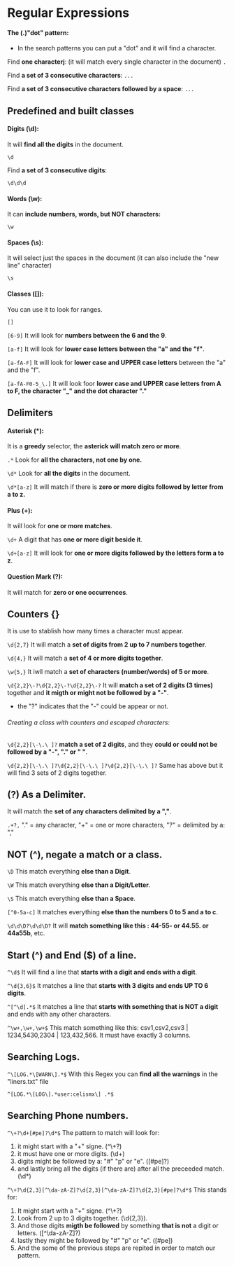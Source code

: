 # Regular Expressions

#### The (.)"dot" pattern:

- In the search patterns you can put a "dot" and it will find a character.


Find __one characterj__: (it will match every single character in the document)
`.`

Find __a set of 3 consecutive characters__:
`...`

Find __a set of 3 consecutive characters followed by a space__:
`... `


## Predefined and built classes


#### Digits (\d):

It will __find all the digits__ in the document.

`\d` 

Find __a set of 3 consecutive digits__:

`\d\d\d` 


#### Words (\w):

It can __include numbers, words, but NOT characters:__

`\w`

#### Spaces (\s):

It will select just the spaces in the document (it can also include the "new line" character)

`\s`


#### Classes ([]):

You can use it to look for ranges.

`[]`

`[6-9]` It will look for __numbers between the 6 and the 9__.

`[a-f]` It will look for __lower case letters between the "a" and the "f"__.

`[a-fA-F]` It will look for __lower case and UPPER case letters__ between the "a" and the "f".

`[a-fA-F0-5_\.]` It will look foor __lower case and UPPER case letters from A to F, the character "_" and the dot character "."__


## Delimiters

#### Asterisk (*):

It is a __greedy__ selector, the __asterick will match zero or more__.


`.*` Look for __all the characters, not one by one.__

`\d*` Look for __all the digits__ in the document.

`\d*[a-z]` It will match if there is __zero or more digits followed by letter from a to z.__


#### Plus (+):

It will look for __one or more matches__.

`\d+`  A digit that has __one or more digit beside it__.

`\d+[a-z]` It will look for __one or more digits followed by the letters form a to z__. 


#### Question Mark (?):

It will match for __zero or one occurrences__. 


## Counters {}

It is use to stablish how many times a character must appear. 

`\d{2,7}` It will match a __set of digits from 2 up to 7 numbers together__. 

`\d{4,}` It will match a __set of 4 or more digits together__.

`\w{5,}` It iwll match a __set of characters (number/words) of 5 or more__.

`\d{2,2}\-?\d{2,2}\-?\d{2,2}\-?` It will __match a set of 2 digits (3 times)__ together and __it migth or might not be followed by a "-"__. 
- the "?" indicates that the "-" could be appear or not. 

###### Creating a class with counters and escaped characters:

`\d{2,2}[\-\.\ ]?` __match a set of 2 digits__, and they __could or could not be followed by a "-", "." or " "__.

`\d{2,2}[\-\.\ ]?\d{2,2}[\-\.\ ]?\d{2,2}[\-\.\ ]?` Same has above but it will find 3 sets of 2 digits together.


## (?) As a Delimiter.

It will match the __set of any characters delimited by a ","__.

`.+?,` "." = any character, "+" = one or more characters, "?" = delimited by a: ","


## NOT (^), negate a match or a class. 

`\D` This match everything __else than a Digit__.

`\W` This match everything __else than a Digit/Letter__.

`\S` This match everything __else than a Space__.

`[^0-5a-c]` It matches everything __else than the numbers 0 to 5 and a to c__.

`\d\d\D?\d\d\D?` It will __match something like this : 44-55- or 44.55. or 44a55b__, etc.


## Start (^) and End ($) of a line.

`^\d$` It will find a line that __starts with a digit and ends with a digit__.

`^\d{3,6}$` It matches a line that __starts with 3 digits and ends UP TO 6 digits__.

`^[^\d].*$` It matches a line that __starts with something that is NOT a digit__ and ends with any other characters.

`^\w+,\w+,\w+$` This match something like this: csv1,csv2,csv3 | 1234,5430,2304 | 123,432,566. It must have exactly 3 columns.


## Searching Logs.

`^\[LOG.*\[WARN\].*$`  With this Regex you can __find all the warnings__ in the "liners.txt" file

`^[LOG.*\[LOG\].*user:celismx\] .*$`


## Searching Phone numbers.

`^\+?\d+[#pe]?\d*$`  The pattern to match will look for:

1) it might start with a "+" signe.  (^\\+?)
2) it must have one or more digits.  (\d+)
3) digits might be followed by a: "#" "p" or "e".  ([#pe]?)
4) and lastly bring all the digits (if there are) after all the preceeded match.  (\d*)


`^\+?\d{2,3}[^\da-zA-Z]?\d{2,3}[^\da-zA-Z]?\d{2,3}[#pe]?\d*$`  This stands for:

1) It might start with a "+" signe. (^\\+?)
2) Look from 2 up to 3 digits together. (\d{2,3}).
3) And those digits __migth be followed__ by something __that is not__ a digit or letters. ([^\da-zA-Z]?)
4) lastly they might be followed by "#" "p" or "e". ([#pe])
5) And the some of the previous steps are repited in order to match our pattern.

